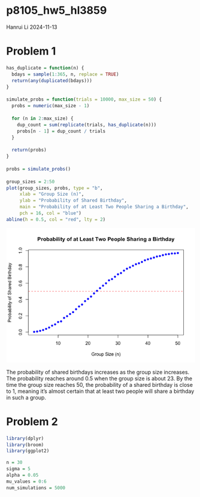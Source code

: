 p8105_hw5_hl3859
================
Hanrui Li
2024-11-13

# Problem 1

``` r
has_duplicate = function(n) {
  bdays = sample(1:365, n, replace = TRUE) 
  return(any(duplicated(bdays))) 
}

simulate_probs = function(trials = 10000, max_size = 50) {
  probs = numeric(max_size - 1)
  
  for (n in 2:max_size) {
    dup_count = sum(replicate(trials, has_duplicate(n)))
    probs[n - 1] = dup_count / trials
  }
  
  return(probs)
}

probs = simulate_probs()

group_sizes = 2:50
plot(group_sizes, probs, type = "b", 
     xlab = "Group Size (n)", 
     ylab = "Probability of Shared Birthday",
     main = "Probability of at Least Two People Sharing a Birthday",
     pch = 16, col = "blue")
abline(h = 0.5, col = "red", lty = 2)
```

![](p8105_hw5_hl3859_files/figure-gfm/unnamed-chunk-1-1.png)<!-- -->

The probability of shared birthdays increases as the group size
increases. The probability reaches around 0.5 when the group size is
about 23. By the time the group size reaches 50, the probability of a
shared birthday is close to 1, meaning it’s almost certain that at least
two people will share a birthday in such a group.

# Problem 2

``` r
library(dplyr)
library(broom)
library(ggplot2)
```

``` r
n = 30
sigma = 5
alpha = 0.05
mu_values = 0:6
num_simulations = 5000
```
